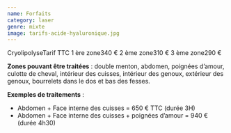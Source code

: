```yaml
---
name: Forfaits
category: laser
genre: mixte
image: tarifs-acide-hyaluronique.jpg
---
```

<div class="grid grid-cols-2 gap-4 sm:text-base text-sm max-w-[850px] text-center border border-black px-6 sm:px-12 py-8 mx-auto mb-3">
<span class="font-bold text-left">Cryolipolyse</span><span class="font-bold text-right">Tarif TTC</span>
<span class="text-left">1 ère zone</span><span class="text-right">340 €</span>
<span class="text-left">2 ème zone</span><span class="text-right">310 €</span>
<span class="text-left">3 ème zone</span><span class="text-right">290 €</span>
</div>
<div class="sm:text-base text-sm max-w-[850px] text-left px-6 sm:px-12 py-8 mx-auto mb-12">

<p class="mb-6"><strong>Zones pouvant être traitées</strong> : double menton, abdomen, poignées d’amour, culotte de cheval, intérieur des cuisses, intérieur des genoux, extérieur des genoux, bourrelets dans le dos et bas des fesses.</p>

<p><strong>Exemples de traitements</strong> :
<ul class="pl-12 mt-3">
<li class="list-disc">Abdomen + Face interne des cuisses = 650 € TTC (durée 3H)</li>
<li class="list-disc">Abdomen + Face interne des cuisses + poignées d’amour = 940 € (durée 4h30)</li>
</ul>
</p>
</div>